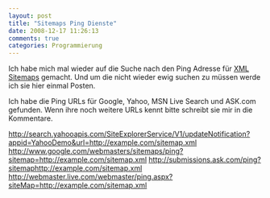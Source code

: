 ```yaml
---
layout: post
title: "Sitemaps Ping Dienste"
date: 2008-12-17 11:26:13
comments: true
categories: Programmierung
---
```


Ich habe mich mal wieder auf die Suche nach den Ping Adresse für [XML Sitemaps](http://www.sitemaps.org) gemacht. Und um die nicht wieder ewig suchen zu müssen werde ich sie hier einmal Posten.

Ich habe die Ping URLs für Google, Yahoo, MSN Live Search und ASK.com gefunden. Wenn ihre noch weitere URLs kennt bitte schreibt sie mir in die Kommentare.


  http://search.yahooapis.com/SiteExplorerService/V1/updateNotification?appid=YahooDemo&url=http://example.com/sitemap.xml
  http://www.google.com/webmasters/sitemaps/ping?sitemap=http://example.com/sitemap.xml
  http://submissions.ask.com/ping?sitemaphttp://example.com/sitemap.xml
  http://webmaster.live.com/webmaster/ping.aspx?siteMap=http://example.com/sitemap.xml

